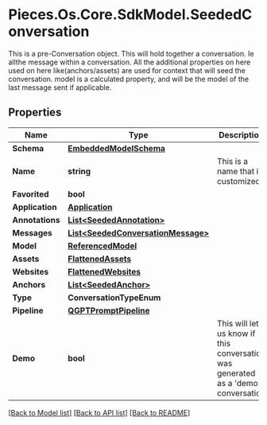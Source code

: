 # Pieces.Os.Core.SdkModel.SeededConversation
This is a pre-Conversation object.  This will hold together a conversation. Ie allthe message within a conversation.  All the additional properties on here used on here like(anchors/assets) are used for context that will seed the conversation.  model is a calculated property, and will be the model of the last message sent if applicable.

## Properties

Name | Type | Description | Notes
------------ | ------------- | ------------- | -------------
**Schema** | [**EmbeddedModelSchema**](EmbeddedModelSchema.md) |  | [optional] 
**Name** | **string** | This is a name that is customized. | [optional] 
**Favorited** | **bool** |  | [optional] 
**Application** | [**Application**](Application.md) |  | [optional] 
**Annotations** | [**List&lt;SeededAnnotation&gt;**](SeededAnnotation.md) |  | [optional] 
**Messages** | [**List&lt;SeededConversationMessage&gt;**](SeededConversationMessage.md) |  | [optional] 
**Model** | [**ReferencedModel**](ReferencedModel.md) |  | [optional] 
**Assets** | [**FlattenedAssets**](FlattenedAssets.md) |  | [optional] 
**Websites** | [**FlattenedWebsites**](FlattenedWebsites.md) |  | [optional] 
**Anchors** | [**List&lt;SeededAnchor&gt;**](SeededAnchor.md) |  | [optional] 
**Type** | **ConversationTypeEnum** |  | 
**Pipeline** | [**QGPTPromptPipeline**](QGPTPromptPipeline.md) |  | [optional] 
**Demo** | **bool** | This will let us know if this conversation was generated as a &#39;demo&#39; conversation | [optional] 

[[Back to Model list]](../README.md#documentation-for-models) [[Back to API list]](../README.md#documentation-for-api-endpoints) [[Back to README]](../README.md)

